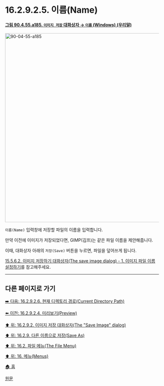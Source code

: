 # 16.2.9.2.5. 이름(Name)

<a id="90-04-55-a185"></a>

#### [그림 90.4.55.a185. `이미지 저장` 대화상자 → `이름` (Windows) (우리말)](./90-04-0055-save_image.md#90-04-55-a185)
<img width="707" height="619" alt="90-04-55-a185" src="https://github.com/user-attachments/assets/3b485ed7-0555-4533-9c43-185b5b060475" />

`이름(Name)` 입력창에 저장할 파일의 이름을 입력합니다.

만약 이전에 이미지가 저장되었다면, GIMP(김프)는 같은 파일 이름을 제안해줍니다.

이때, 대화상자 아래의 `저장(Save)` 버튼을 누르면, 파일을 덮어쓰게 됩니다.

[15.5.6.2. 이미지 저장하기 대화상자(The save image dialog) - 1. 이미지 파일 이름 설정하기](./15-05-06-02-the_save_image_dialog.md#15-05-06-02-s1)를 참고해주세요.

***

## 다른 페이지로 가기

[➡️ 다음: 16.2.9.2.6. 현재 디렉토리 경로(Current Directory Path)](./16-02-09-02-06-current_directory_path.md)

[⬅️ 이전: 16.2.9.2.4. 미리보기(Preview)](./16-02-09-02-04-preview.md)

[⬆️ 위: 16.2.9.2. 이미지 저장 대화상자(The "Save Image" dialog)](./16-02-09-02-00-the_save_image_dialog.md)

[⬆️ 위: 16.2.9. 다른 이름으로 저장(Save As)](./16-02-09-00-save-as.md)

[⬆️ 위: 16.2. 파일 메뉴(The File Menu)](./16-02-00-the-file-menu.md)

[⬆️ 위: 16. 메뉴(Menus)](./16-00-menus.md)

[🏠 홈](./00-home.md)

[원문](https://docs.gimp.org/2.10/ko/gimp-file-save-as.html#idm23149)